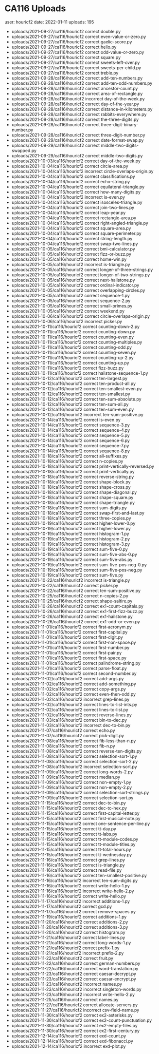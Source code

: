 # CA116 Uploads

user: houricf2
date: 2022-01-11
uploads: 195

- uploads/2021-09-27/ca116/houricf2 correct   double.py
- uploads/2021-09-27/ca116/houricf2 correct   even-value-or-zero.py
- uploads/2021-09-27/ca116/houricf2 correct   gaelic-score.py
- uploads/2021-09-27/ca116/houricf2 correct   hello.py
- uploads/2021-09-27/ca116/houricf2 correct   odd-value-or-zero.py
- uploads/2021-09-27/ca116/houricf2 correct   square.py
- uploads/2021-09-27/ca116/houricf2 correct   sweets-left-over.py
- uploads/2021-09-27/ca116/houricf2 correct   sweets-per-child.py
- uploads/2021-09-27/ca116/houricf2 correct   treble.py
- uploads/2021-09-28/ca116/houricf2 correct   add-ten-numbers.py
- uploads/2021-09-28/ca116/houricf2 correct   add-ten-odd-numbers.py
- uploads/2021-09-28/ca116/houricf2 correct   ancestor-count.py
- uploads/2021-09-28/ca116/houricf2 correct   area-of-rectangle.py
- uploads/2021-09-28/ca116/houricf2 incorrect day-of-the-week.py
- uploads/2021-09-28/ca116/houricf2 correct   day-of-the-year.py
- uploads/2021-09-28/ca116/houricf2 correct   distance-in-kilometers.py
- uploads/2021-09-28/ca116/houricf2 correct   rabbits-everywhere.py
- uploads/2021-09-28/ca116/houricf2 correct   the-three-digits.py
- uploads/2021-09-28/ca116/houricf2 correct   three-digit-binary-number.py
- uploads/2021-09-28/ca116/houricf2 correct   three-digit-number.py
- uploads/2021-09-29/ca116/houricf2 correct   date-format-swap.py
- uploads/2021-09-29/ca116/houricf2 correct   middle-two-digits-swapped.py
- uploads/2021-09-29/ca116/houricf2 correct   middle-two-digits.py
- uploads/2021-10-03/ca116/houricf2 correct   day-of-the-week.py
- uploads/2021-10-04/ca116/houricf2 correct   circle-area.py
- uploads/2021-10-04/ca116/houricf2 incorrect circle-overlaps-origin.py
- uploads/2021-10-04/ca116/houricf2 correct   classifications.py
- uploads/2021-10-04/ca116/houricf2 correct   echo-string.py
- uploads/2021-10-04/ca116/houricf2 correct   equilateral-triangle.py
- uploads/2021-10-04/ca116/houricf2 correct   how-many-digits.py
- uploads/2021-10-04/ca116/houricf2 incorrect is-even.py
- uploads/2021-10-04/ca116/houricf2 correct   isosceles-triangle.py
- uploads/2021-10-04/ca116/houricf2 correct   join-two-lines.py
- uploads/2021-10-04/ca116/houricf2 correct   leap-year.py
- uploads/2021-10-04/ca116/houricf2 correct   rectangle-area.py
- uploads/2021-10-04/ca116/houricf2 correct   right-angled-triangle.py
- uploads/2021-10-04/ca116/houricf2 correct   square-area.py
- uploads/2021-10-04/ca116/houricf2 correct   square-perimeter.py
- uploads/2021-10-04/ca116/houricf2 correct   string-length.py
- uploads/2021-10-04/ca116/houricf2 correct   swap-two-lines.py
- uploads/2021-10-05/ca116/houricf2 correct   bmi-calculator.py
- uploads/2021-10-05/ca116/houricf2 correct   fizz-or-buzz.py
- uploads/2021-10-05/ca116/houricf2 correct   home-win.py
- uploads/2021-10-05/ca116/houricf2 incorrect is-triangle.py
- uploads/2021-10-05/ca116/houricf2 correct   longer-of-three-strings.py
- uploads/2021-10-05/ca116/houricf2 correct   longer-of-two-strings.py
- uploads/2021-10-05/ca116/houricf2 correct   next-hailstone.py
- uploads/2021-10-05/ca116/houricf2 correct   ordinal-indicator.py
- uploads/2021-10-05/ca116/houricf2 correct   overlapping-circles.py
- uploads/2021-10-05/ca116/houricf2 correct   sequence-1.py
- uploads/2021-10-05/ca116/houricf2 correct   sequence-2.py
- uploads/2021-10-05/ca116/houricf2 correct   small-primes.py
- uploads/2021-10-05/ca116/houricf2 correct   weekend.py
- uploads/2021-10-06/ca116/houricf2 correct   circle-overlaps-origin.py
- uploads/2021-10-06/ca116/houricf2 incorrect picker.py
- uploads/2021-10-11/ca116/houricf2 correct   counting-down-2.py
- uploads/2021-10-11/ca116/houricf2 correct   counting-down.py
- uploads/2021-10-11/ca116/houricf2 correct   counting-even.py
- uploads/2021-10-11/ca116/houricf2 correct   counting-multiples.py
- uploads/2021-10-11/ca116/houricf2 correct   counting-odd.py
- uploads/2021-10-11/ca116/houricf2 correct   counting-seven.py
- uploads/2021-10-11/ca116/houricf2 correct   counting-up-2.py
- uploads/2021-10-11/ca116/houricf2 correct   counting-up.py
- uploads/2021-10-11/ca116/houricf2 correct   fizz-buzz.py
- uploads/2021-10-11/ca116/houricf2 correct   hailstone-sequence-1.py
- uploads/2021-10-12/ca116/houricf2 correct   ten-largest.py
- uploads/2021-10-12/ca116/houricf2 correct   ten-product-all.py
- uploads/2021-10-12/ca116/houricf2 correct   ten-smallest-even.py
- uploads/2021-10-12/ca116/houricf2 correct   ten-smallest.py
- uploads/2021-10-12/ca116/houricf2 correct   ten-sum-absolute.py
- uploads/2021-10-12/ca116/houricf2 correct   ten-sum-all.py
- uploads/2021-10-12/ca116/houricf2 correct   ten-sum-even.py
- uploads/2021-10-12/ca116/houricf2 incorrect ten-sum-positive.py
- uploads/2021-10-14/ca116/houricf2 correct   is-even.py
- uploads/2021-10-14/ca116/houricf2 correct   sequence-3.py
- uploads/2021-10-14/ca116/houricf2 correct   sequence-4.py
- uploads/2021-10-14/ca116/houricf2 correct   sequence-5.py
- uploads/2021-10-14/ca116/houricf2 correct   sequence-6.py
- uploads/2021-10-14/ca116/houricf2 correct   sequence-7.py
- uploads/2021-10-14/ca116/houricf2 correct   sequence-8.py
- uploads/2021-10-18/ca116/houricf2 correct   all-suffixes.py
- uploads/2021-10-18/ca116/houricf2 correct   n-copies.py
- uploads/2021-10-18/ca116/houricf2 correct   print-vertically-reversed.py
- uploads/2021-10-18/ca116/houricf2 correct   print-vertically.py
- uploads/2021-10-18/ca116/houricf2 correct   reverse-string.py
- uploads/2021-10-18/ca116/houricf2 correct   shape-block.py
- uploads/2021-10-18/ca116/houricf2 correct   shape-cross.py
- uploads/2021-10-18/ca116/houricf2 correct   shape-diagonal.py
- uploads/2021-10-18/ca116/houricf2 correct   shape-square.py
- uploads/2021-10-18/ca116/houricf2 correct   shape-triangle.py
- uploads/2021-10-18/ca116/houricf2 correct   sum-digits.py
- uploads/2021-10-18/ca116/houricf2 correct   swap-first-and-last.py
- uploads/2021-10-18/ca116/houricf2 correct   three-copies.py
- uploads/2021-10-19/ca116/houricf2 correct   higher-lower-0.py
- uploads/2021-10-19/ca116/houricf2 correct   higher-lower.py
- uploads/2021-10-19/ca116/houricf2 correct   histogram-1.py
- uploads/2021-10-19/ca116/houricf2 correct   histogram-2.py
- uploads/2021-10-19/ca116/houricf2 correct   histogram-3.py
- uploads/2021-10-19/ca116/houricf2 correct   sum-five-0.py
- uploads/2021-10-19/ca116/houricf2 correct   sum-five-abs-0.py
- uploads/2021-10-19/ca116/houricf2 correct   sum-five-abs.py
- uploads/2021-10-19/ca116/houricf2 correct   sum-five-pos-neg-0.py
- uploads/2021-10-19/ca116/houricf2 correct   sum-five-pos-neg.py
- uploads/2021-10-19/ca116/houricf2 correct   sum-five.py
- uploads/2021-10-22/ca116/houricf2 incorrect is-triangle.py
- uploads/2021-10-22/ca116/houricf2 correct   picker.py
- uploads/2021-10-22/ca116/houricf2 correct   ten-sum-positive.py
- uploads/2021-10-25/ca116/houricf2 correct   n-copies-2.py
- uploads/2021-10-25/ca116/houricf2 correct   shape-saltire.py
- uploads/2021-10-26/ca116/houricf2 correct   ex1-count-capitals.py
- uploads/2021-10-26/ca116/houricf2 correct   ex1-first-fizz-buzz.py
- uploads/2021-10-26/ca116/houricf2 correct   ex1-hailstone.py
- uploads/2021-10-26/ca116/houricf2 correct   ex1-odd-or-even.py
- uploads/2021-11-01/ca116/houricf2 correct   first-acronym.py
- uploads/2021-11-01/ca116/houricf2 correct   first-capital.py
- uploads/2021-11-01/ca116/houricf2 correct   first-digit.py
- uploads/2021-11-01/ca116/houricf2 correct   first-non-space.py
- uploads/2021-11-01/ca116/houricf2 correct   first-number.py
- uploads/2021-11-01/ca116/houricf2 correct   first-pair.py
- uploads/2021-11-01/ca116/houricf2 correct   first-space.py
- uploads/2021-11-01/ca116/houricf2 correct   palindrome-string.py
- uploads/2021-11-01/ca116/houricf2 correct   parse-float.py
- uploads/2021-11-01/ca116/houricf2 correct   second-number.py
- uploads/2021-11-02/ca116/houricf2 correct   add-args.py
- uploads/2021-11-02/ca116/houricf2 correct   add-something.py
- uploads/2021-11-02/ca116/houricf2 correct   copy-args.py
- uploads/2021-11-02/ca116/houricf2 correct   even-then-odd.py
- uploads/2021-11-02/ca116/houricf2 incorrect grep-lines.py
- uploads/2021-11-02/ca116/houricf2 correct   lines-to-list-ints.py
- uploads/2021-11-02/ca116/houricf2 correct   lines-to-list.py
- uploads/2021-11-02/ca116/houricf2 correct   reverse-lines.py
- uploads/2021-11-03/ca116/houricf2 correct   bin-to-dec.py
- uploads/2021-11-03/ca116/houricf2 incorrect dec-to-bin.py
- uploads/2021-11-07/ca116/houricf2 correct   echo.py
- uploads/2021-11-07/ca116/houricf2 correct   pick-digit.py
- uploads/2021-11-08/ca116/houricf2 correct   fib-less-than-n.py
- uploads/2021-11-08/ca116/houricf2 correct   fib-n.py
- uploads/2021-11-08/ca116/houricf2 correct   reverse-ten-digits.py
- uploads/2021-11-08/ca116/houricf2 correct   selection-sort-1.py
- uploads/2021-11-08/ca116/houricf2 correct   selection-sort-2.py
- uploads/2021-11-08/ca116/houricf2 incorrect selection-sort.py
- uploads/2021-11-09/ca116/houricf2 correct   long-words-2.py
- uploads/2021-11-09/ca116/houricf2 correct   median.py
- uploads/2021-11-09/ca116/houricf2 correct   non-empty-1.py
- uploads/2021-11-09/ca116/houricf2 correct   non-empty-2.py
- uploads/2021-11-09/ca116/houricf2 correct   selection-sort-strings.py
- uploads/2021-11-09/ca116/houricf2 correct   selection-sort.py
- uploads/2021-11-15/ca116/houricf2 correct   dec-to-bin.py
- uploads/2021-11-15/ca116/houricf2 correct   dec-to-hex.py
- uploads/2021-11-15/ca116/houricf2 correct   first-capital-letter.py
- uploads/2021-11-15/ca116/houricf2 correct   first-musical-note.py
- uploads/2021-11-15/ca116/houricf2 correct   one-sentence-per-line.py
- uploads/2021-11-15/ca116/houricf2 correct   tt-day.py
- uploads/2021-11-15/ca116/houricf2 correct   tt-labs.py
- uploads/2021-11-15/ca116/houricf2 correct   tt-module-codes.py
- uploads/2021-11-15/ca116/houricf2 correct   tt-module-titles.py
- uploads/2021-11-15/ca116/houricf2 correct   tt-total-hours.py
- uploads/2021-11-15/ca116/houricf2 correct   tt-wednesday.py
- uploads/2021-11-16/ca116/houricf2 correct   grep-lines.py
- uploads/2021-11-16/ca116/houricf2 correct   is-triangle.py
- uploads/2021-11-16/ca116/houricf2 correct   read-file.py
- uploads/2021-11-16/ca116/houricf2 correct   ten-smallest-positive.py
- uploads/2021-11-16/ca116/houricf2 incorrect ten-sum-digits.py
- uploads/2021-11-16/ca116/houricf2 correct   write-hello-1.py
- uploads/2021-11-16/ca116/houricf2 incorrect write-hello-2.py
- uploads/2021-11-16/ca116/houricf2 correct   write-hello.py
- uploads/2021-11-17/ca116/houricf2 incorrect additions-1.py
- uploads/2021-11-17/ca116/houricf2 correct   gcd.py
- uploads/2021-11-17/ca116/houricf2 correct   remove-spaces.py
- uploads/2021-11-19/ca116/houricf2 correct   additions-1.py
- uploads/2021-11-20/ca116/houricf2 correct   additions-2.py
- uploads/2021-11-20/ca116/houricf2 correct   additions-3.py
- uploads/2021-11-20/ca116/houricf2 correct   histogram.py
- uploads/2021-11-21/ca116/houricf2 correct   label-lines.py
- uploads/2021-11-21/ca116/houricf2 correct   long-words-1.py
- uploads/2021-11-21/ca116/houricf2 correct   prefix-1.py
- uploads/2021-11-21/ca116/houricf2 incorrect prefix-2.py
- uploads/2021-11-22/ca116/houricf2 correct   fruit.py
- uploads/2021-11-22/ca116/houricf2 correct   german-numbers.py
- uploads/2021-11-22/ca116/houricf2 correct   word-translation.py
- uploads/2021-11-23/ca116/houricf2 correct   caesar-decrypt.py
- uploads/2021-11-23/ca116/houricf2 correct   caesar-encrypt.py
- uploads/2021-11-23/ca116/houricf2 incorrect names.py
- uploads/2021-11-23/ca116/houricf2 incorrect singleton-words.py
- uploads/2021-11-23/ca116/houricf2 incorrect write-hello-2.py
- uploads/2021-11-25/ca116/houricf2 correct   names.py
- uploads/2021-11-27/ca116/houricf2 correct   allocate-servers.py
- uploads/2021-11-27/ca116/houricf2 incorrect csv-field-name.py
- uploads/2021-11-30/ca116/houricf2 correct   ex2-asterisks.py
- uploads/2021-11-30/ca116/houricf2 correct   ex2-count-punctuation.py
- uploads/2021-11-30/ca116/houricf2 correct   ex2-empty-files.py
- uploads/2021-11-30/ca116/houricf2 correct   ex2-first-century.py
- uploads/2021-12-14/ca116/houricf2 correct   exd-count.py
- uploads/2021-12-14/ca116/houricf2 correct   exd-fibonacci.py
- uploads/2021-12-14/ca116/houricf2 incorrect exd-plot.py
